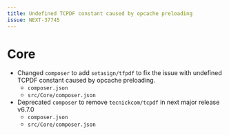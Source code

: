 ```yaml
---
title: Undefined TCPDF constant caused by opcache preloading
issue: NEXT-37745
---
```

# Core
* Changed `composer` to add `setasign/tfpdf` to fix the issue with undefined TCPDF constant caused by opcache preloading.
  * `composer.json`
  * `src/Core/composer.json`
* Deprecated `composer` to remove `tecnickcom/tcpdf` in next major release v6.7.0
  * `composer.json`
  * `src/Core/composer.json`
